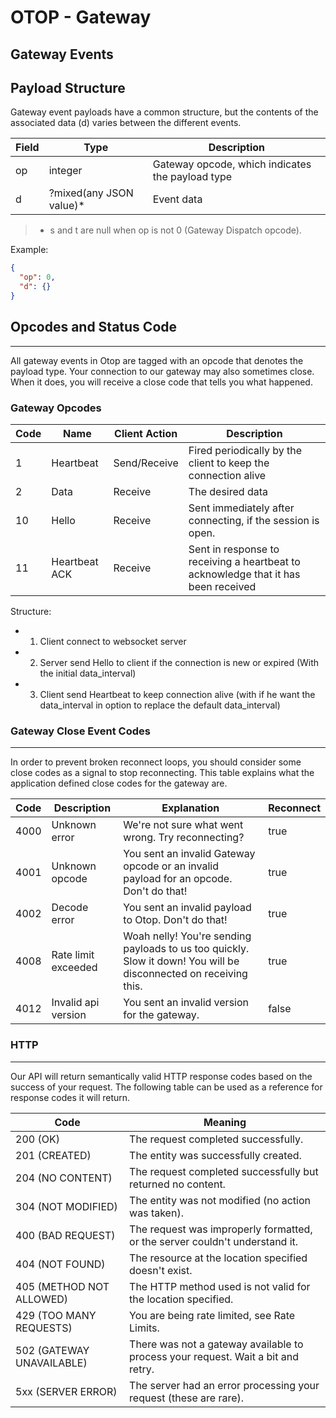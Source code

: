 # OTOP - Gateway

## Gateway Events


Payload Structure
---
Gateway event payloads have a common structure, but the contents of the associated data (d) varies between the different events.

| Field | Type                    | Description                                      |
| ----- | ----------------------- | ------------------------------------------------ |
| op    | integer                 | Gateway opcode, which indicates the payload type |
| d     | ?mixed(any JSON value)* | Event data                                       |

> * s and t are null when op is not 0 (Gateway Dispatch opcode).

Example:
```json
{
  "op": 0,
  "d": {}
}
```

## Opcodes and Status Code
---
All gateway events in Otop are tagged with an opcode that denotes the payload type. Your connection to our gateway may also sometimes close. When it does, you will receive a close code that tells you what happened.

### Gateway Opcodes

| Code | Name          | Client Action | Description                                                                        |
| ---- | ------------- | ------------- | ---------------------------------------------------------------------------------- |
| 1    | Heartbeat     | Send/Receive  | Fired periodically by the client to keep the connection alive                      |
| 2    | Data          | Receive       | The desired data                                                                   |
| 10   | Hello         | Receive       | Sent immediately after connecting, if the session is open.                         |
| 11   | Heartbeat ACK | Receive       | Sent in response to receiving a heartbeat to acknowledge that it has been received |

Structure:

- 1. Client connect to websocket server
- 2. Server send Hello to client if the connection is new or expired (With the initial data_interval)
- 3. Client send Heartbeat to keep connection alive (with if he want the data_interval in option to replace the default data_interval)

### Gateway Close Event Codes
---
In order to prevent broken reconnect loops, you should consider some close codes as a signal to stop reconnecting. This table explains what the application defined close codes for the gateway are.

| Code | Description         | Explanation                                                                                                      | Reconnect |
| ---- | ------------------- | ---------------------------------------------------------------------------------------------------------------- | --------- |
| 4000 | Unknown error       | We're not sure what went wrong. Try reconnecting?                                                                | true      |
| 4001 | Unknown opcode      | You sent an invalid Gateway opcode or an invalid payload for an opcode. Don't do that!                           | true      |
| 4002 | Decode error        | You sent an invalid payload to Otop. Don't do that!                                                              | true      |
| 4008 | Rate limit exceeded | Woah nelly! You're sending payloads to us too quickly. Slow it down! You will be disconnected on receiving this. | true      |
| 4012 | Invalid api version | You sent an invalid version for the gateway.                                                                     | false     |

### HTTP
---
Our API will return semantically valid HTTP response codes based on the success of your request. The following table can be used as a reference for response codes it will return.

| Code                      | Meaning                                                                          |
| ------------------------- | -------------------------------------------------------------------------------- |
| 200 (OK)                  | The request completed successfully.                                              |
| 201 (CREATED)             | The entity was successfully created.                                             |
| 204 (NO CONTENT)          | The request completed successfully but returned no content.                      |
| 304 (NOT MODIFIED)        | The entity was not modified (no action was taken).                               |
| 400 (BAD REQUEST)         | The request was improperly formatted, or the server couldn't understand it.      |
| 404 (NOT FOUND)           | The resource at the location specified doesn't exist.                            |
| 405 (METHOD NOT ALLOWED)  | The HTTP method used is not valid for the location specified.                    |
| 429 (TOO MANY REQUESTS)   | You are being rate limited, see Rate Limits.                                     |
| 502 (GATEWAY UNAVAILABLE) | There was not a gateway available to process your request. Wait a bit and retry. |
| 5xx (SERVER ERROR)        | The server had an error processing your request (these are rare).                |